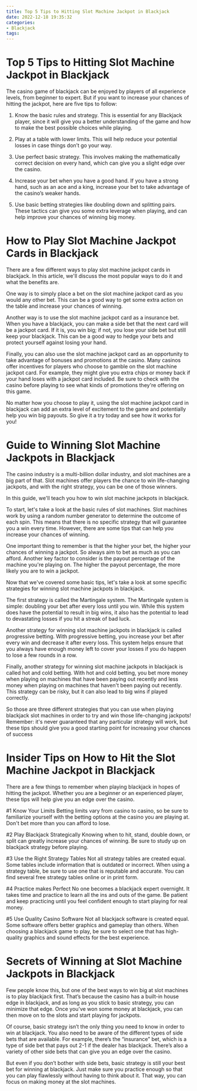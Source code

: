 ```yaml
---
title: Top 5 Tips to Hitting Slot Machine Jackpot in Blackjack 
date: 2022-12-18 19:35:32
categories:
- Blackjack
tags:
---
```



#  Top 5 Tips to Hitting Slot Machine Jackpot in Blackjack 

The casino game of blackjack can be enjoyed by players of all experience levels, from beginner to expert. But if you want to increase your chances of hitting the jackpot, here are five tips to follow:

1. Know the basic rules and strategy. This is essential for any Blackjack player, since it will give you a better understanding of the game and how to make the best possible choices while playing.

2. Play at a table with lower limits. This will help reduce your potential losses in case things don’t go your way.

3. Use perfect basic strategy. This involves making the mathematically correct decision on every hand, which can give you a slight edge over the casino.

4. Increase your bet when you have a good hand. If you have a strong hand, such as an ace and a king, increase your bet to take advantage of the casino’s weaker hands.

5. Use basic betting strategies like doubling down and splitting pairs. These tactics can give you some extra leverage when playing, and can help improve your chances of winning big money.

#  How to Play Slot Machine Jackpot Cards in Blackjack 

There are a few different ways to play slot machine jackpot cards in blackjack. In this article, we'll discuss the most popular ways to do it and what the benefits are.

One way is to simply place a bet on the slot machine jackpot card as you would any other bet. This can be a good way to get some extra action on the table and increase your chances of winning.

Another way is to use the slot machine jackpot card as a insurance bet. When you have a blackjack, you can make a side bet that the next card will be a jackpot card. If it is, you win big; if not, you lose your side bet but still keep your blackjack. This can be a good way to hedge your bets and protect yourself against losing your hand.

Finally, you can also use the slot machine jackpot card as an opportunity to take advantage of bonuses and promotions at the casino. Many casinos offer incentives for players who choose to gamble on the slot machine jackpot card. For example, they might give you extra chips or money back if your hand loses with a jackpot card included. Be sure to check with the casino before playing to see what kinds of promotions they're offering on this game.

No matter how you choose to play it, using the slot machine jackpot card in blackjack can add an extra level of excitement to the game and potentially help you win big payouts. So give it a try today and see how it works for you!

#  Guide to Winning Slot Machine Jackpots in Blackjack 

The casino industry is a multi-billion dollar industry, and slot machines are a big part of that. Slot machines offer players the chance to win life-changing jackpots, and with the right strategy, you can be one of those winners.

In this guide, we'll teach you how to win slot machine jackpots in blackjack. 

To start, let's take a look at the basic rules of slot machines. Slot machines work by using a random number generator to determine the outcome of each spin. This means that there is no specific strategy that will guarantee you a win every time. However, there are some tips that can help you increase your chances of winning.

One important thing to remember is that the higher your bet, the higher your chances of winning a jackpot. So always aim to bet as much as you can afford. Another key factor to consider is the payout percentage of the machine you're playing on. The higher the payout percentage, the more likely you are to win a jackpot.

Now that we've covered some basic tips, let's take a look at some specific strategies for winning slot machine jackpots in blackjack.

The first strategy is called the Martingale system. The Martingale system is simple: doubling your bet after every loss until you win. While this system does have the potential to result in big wins, it also has the potential to lead to devastating losses if you hit a streak of bad luck. 

Another strategy for winning slot machine jackpots in blackjack is called progressive betting. With progressive betting, you increase your bet after every win and decrease it after every loss. This system helps ensure that you always have enough money left to cover your losses if you do happen to lose a few rounds in a row. 

Finally, another strategy for winning slot machine jackpots in blackjack is called hot and cold betting. With hot and cold betting, you bet more money when playing on machines that have been paying out recently and less money when playing on machines that haven't been paying out recently. This strategy can be risky, but it can also lead to big wins if played correctly. 

So those are three different strategies that you can use when playing blackjack slot machines in order to try and win those life-changing jackpots! Remember: it's never guaranteed that any particular strategy will work, but these tips should give you a good starting point for increasing your chances of success

#  Insider Tips on How to Hit the Slot Machine Jackpot in Blackjack 

There are a few things to remember when playing blackjack in hopes of hitting the jackpot. Whether you are a beginner or an experienced player, these tips will help give you an edge over the casino.

#1 Know Your Limits
Betting limits vary from casino to casino, so be sure to familiarize yourself with the betting options at the casino you are playing at. Don't bet more than you can afford to lose.

#2 Play Blackjack Strategically
Knowing when to hit, stand, double down, or split can greatly increase your chances of winning. Be sure to study up on blackjack strategy before playing.

#3 Use the Right Strategy Tables 
Not all strategy tables are created equal. Some tables include information that is outdated or incorrect. When using a strategy table, be sure to use one that is reputable and accurate. You can find several free strategy tables online or in print form.

#4 Practice makes Perfect 
No one becomes a blackjack expert overnight. It takes time and practice to learn all the ins and outs of the game. Be patient and keep practicing until you feel confident enough to start playing for real money.

#5 Use Quality Casino Software 
Not all blackjack software is created equal. Some software offers better graphics and gameplay than others. When choosing a blackjack game to play, be sure to select one that has high-quality graphics and sound effects for the best experience.

#  Secrets of Winning at Slot Machine Jackpots in Blackjack

Few people know this, but one of the best ways to win big at slot machines is to play blackjack first. That’s because the casino has a built-in house edge in blackjack, and as long as you stick to basic strategy, you can minimize that edge. Once you’ve won some money at blackjack, you can then move on to the slots and start playing for jackpots.

Of course, basic strategy isn’t the only thing you need to know in order to win at blackjack. You also need to be aware of the different types of side bets that are available. For example, there’s the “insurance” bet, which is a type of side bet that pays out 2-1 if the dealer has blackjack. There’s also a variety of other side bets that can give you an edge over the casino.

But even if you don’t bother with side bets, basic strategy is still your best bet for winning at blackjack. Just make sure you practice enough so that you can play flawlessly without having to think about it. That way, you can focus on making money at the slot machines.